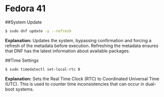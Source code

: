 # Fedora 41

##System Update

```bash
$ sudo dnf update -y --refresh
```

**Explanation:** Updates the system, bypassing confirmation and forcing a refresh of the metadata before execution. Refreshing the metadata ensures that DNF has the latest information about available packages.

##Time Settings

```bash
$ sudo timedatectl set-local-rtc 0
```

**Explanation:** Sets the Real Time Clock (RTC) to Coordinated Universal Time (UTC). This is used to counter time inconsistencies that can occur in dual-boot systems.
